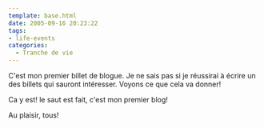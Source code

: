 ```yaml
---
template: base.html
date: 2005-09-16 20:23:22
tags:
- life-events
categories:
  - Tranche de vie
---
```


C'est mon premier billet de blogue. Je ne sais pas si je réussirai à écrire un des billets qui sauront intéresser. Voyons ce que cela va donner!

<!--more-->

Ca y est! le saut est fait, c'est mon premier blog!

Au plaisir, tous!

